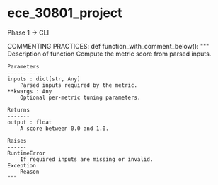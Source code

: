 # ece_30801_project
Phase 1 -> CLI

COMMENTING PRACTICES:
def function_with_comment_below():
    """
    Description of function
    Compute the metric score from parsed inputs.

    Parameters
    ----------
    inputs : dict[str, Any]
        Parsed inputs required by the metric.
    **kwargs : Any
        Optional per-metric tuning parameters.

    Returns
    -------
    output : float
        A score between 0.0 and 1.0.

    Raises
    ------
    RuntimeError
        If required inputs are missing or invalid.
    Exception
        Reason
    """